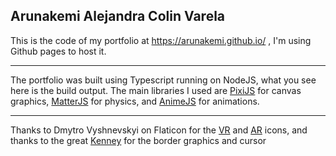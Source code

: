## Arunakemi Alejandra Colin Varela

This is the code of my portfolio at https://arunakemi.github.io/ , I'm using Github pages to host it.

---

The portfolio was built using Typescript running on NodeJS, what you see here is the build output. The main libraries I used are [PixiJS](https://pixijs.com/) for canvas graphics, [MatterJS](https://brm.io/matter-js/) for physics, and [AnimeJS](https://animejs.com/) for animations.

---

Thanks to Dmytro Vyshnevskyi on Flaticon for the [VR](https://www.flaticon.com/free-icons/vr-glasses) and [AR](https://www.flaticon.com/free-icons/augmented-reality) icons, and thanks to the great [Kenney](www.kenney.nl) for the border graphics and cursor